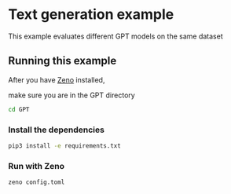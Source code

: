 # Text generation example

This example evaluates different GPT models on the same dataset

## Running this example

After you have [Zeno](https://github.com/zeno-ml/zeno) installed,

make sure you are in the GPT directory

```bash
cd GPT
```

### Install the dependencies

```bash
pip3 install -e requirements.txt
```

### Run with Zeno

```bash
zeno config.toml
```
